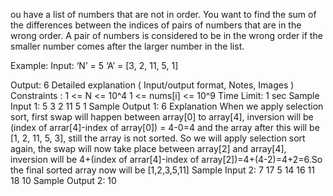 ou have a list of numbers that are not in order. You want to find the sum of the differences between the indices of pairs of numbers that are in the wrong order. A pair of numbers is considered to be in the wrong order if the smaller number comes after the larger number in the list.

Example:
Input: ‘N’ = 5 
‘A’ = [3, 2, 11, 5, 1]

Output: 6
Detailed explanation ( Input/output format, Notes, Images )
Constraints :
1 <= N <= 10^4
1 <= nums[i] <= 10^9
Time Limit: 1 sec
Sample Input 1:
5
3 2 11 5 1
Sample Output 1:
6
Explanation
When we apply selection sort, first swap will happen between array[0] to array[4], inversion will be (index of arrar[4]-index of array[0]) = 4-0=4 and the array after this will be [1, 2, 11, 5, 3], still the array is not sorted. So we will apply selection sort again, the swap will now take place between array[2] and array[4], inversion will be 4+(index of arrar[4]-index of array[2])=4+(4-2)=4+2=6.So the final sorted array now will be [1,2,3,5,11]
Sample Input 2:
7
17 5 14 16 11 18 10
Sample Output 2:
10
